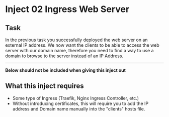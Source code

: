 # Inject 02 Ingress Web Server

## Task

In the previous task you successfully deployed the web server on an external IP address. We now want the clients to be able to access the web server with our domain name, therefore you need to find a way to use a domain to browse to the server instead of an IP Address.

---

**Below should not be included when giving this inject out**

## What this inject requires

- Some type of Ingress (Traefik, Nginx Ingress Controller, etc.)
- Without introducing certificates, this will require you to add the IP address and Domain name manually into the "clients" hosts file.